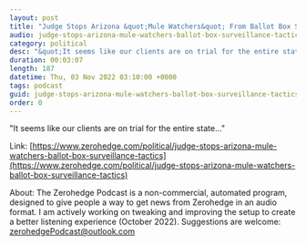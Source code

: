 ```yaml
---
layout: post
title: "Judge Stops Arizona &quot;Mule Watchers&quot; From Ballot Box Surveillance Tactics"
audio: judge-stops-arizona-mule-watchers-ballot-box-surveillance-tactics-0
category: political
desc: "&quot;It seems like our clients are on trial for the entire state...&quot;"
duration: 00:03:07
length: 187
datetime: Thu, 03 Nov 2022 03:10:00 +0000
tags: podcast
guid: judge-stops-arizona-mule-watchers-ballot-box-surveillance-tactics-0
order: 0
---
```

&quot;It seems like our clients are on trial for the entire state...&quot;

Link: [https://www.zerohedge.com/political/judge-stops-arizona-mule-watchers-ballot-box-surveillance-tactics](https://www.zerohedge.com/political/judge-stops-arizona-mule-watchers-ballot-box-surveillance-tactics)

About: The Zerohedge Podcast is a non-commercial, automated program, designed to give people a way to get news from Zerohedge in an audio format.  I am actively working on tweaking and improving the setup to create a better listening experience (October 2022).  Suggestions are welcome: [zerohedgePodcast@outlook.com](mailto:zerohedgePodcast@outlook.com)